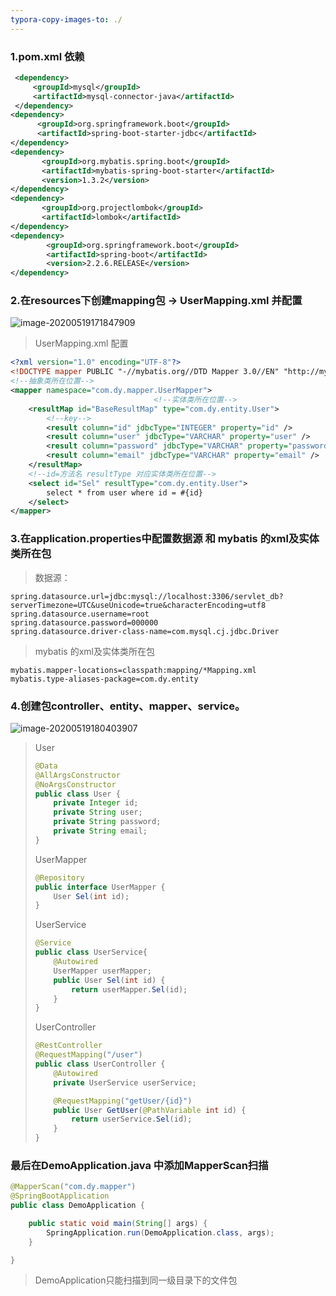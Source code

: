 ```yaml
---
typora-copy-images-to: ./
---
```


### 1.pom.xml 依赖

```xml
 <dependency>
     <groupId>mysql</groupId>
     <artifactId>mysql-connector-java</artifactId>
 </dependency>
<dependency>
      <groupId>org.springframework.boot</groupId>
      <artifactId>spring-boot-starter-jdbc</artifactId>
</dependency>
<dependency>
       <groupId>org.mybatis.spring.boot</groupId>
       <artifactId>mybatis-spring-boot-starter</artifactId>
       <version>1.3.2</version>
</dependency>
<dependency>
       <groupId>org.projectlombok</groupId>
       <artifactId>lombok</artifactId>
</dependency>
<dependency>
        <groupId>org.springframework.boot</groupId>
        <artifactId>spring-boot</artifactId>
        <version>2.2.6.RELEASE</version>
</dependency>
```

### 2.在resources下创建mapping包 -> UserMapping.xml 并配置

![image-20200519171847909](C:\Users\18086\AppData\Roaming\Typora\typora-user-images\image-20200519171847909.png)

>  UserMapping.xml 配置

```xml
<?xml version="1.0" encoding="UTF-8"?>
<!DOCTYPE mapper PUBLIC "-//mybatis.org//DTD Mapper 3.0//EN" "http://mybatis.org/dtd/mybatis-3-mapper.dtd">
<!--抽象类所在位置-->
<mapper namespace="com.dy.mapper.UserMapper">
								<!--实体类所在位置-->
    <resultMap id="BaseResultMap" type="com.dy.entity.User">
        <!--key-->
        <result column="id" jdbcType="INTEGER" property="id" />
        <result column="user" jdbcType="VARCHAR" property="user" />
        <result column="password" jdbcType="VARCHAR" property="password" />
        <result column="email" jdbcType="VARCHAR" property="email" />
    </resultMap>
	<!--id=方法名 resultType 对应实体类所在位置-->
    <select id="Sel" resultType="com.dy.entity.User">
        select * from user where id = #{id}
    </select>
</mapper>
```





### 3.在application.properties中配置数据源 和 mybatis 的xml及实体类所在包

> 数据源：

```properties
spring.datasource.url=jdbc:mysql://localhost:3306/servlet_db?serverTimezone=UTC&useUnicode=true&characterEncoding=utf8
spring.datasource.username=root
spring.datasource.password=000000
spring.datasource.driver-class-name=com.mysql.cj.jdbc.Driver
```

> mybatis 的xml及实体类所在包

```properties
mybatis.mapper-locations=classpath:mapping/*Mapping.xml
mybatis.type-aliases-package=com.dy.entity
```

### 4.创建包controller、entity、mapper、service。

![image-20200519180403907](G:\学习笔记\image-20200519180403907.png)

> User
>
> ```java
> @Data
> @AllArgsConstructor
> @NoArgsConstructor
> public class User {
>     private Integer id;
>     private String user;
>     private String password;
>     private String email;
> }
> ```
>
> UserMapper
>
> ```java
> @Repository
> public interface UserMapper {
>     User Sel(int id);
> }
> ```
>
> UserService
>
> ``` java
> @Service
> public class UserService{
>     @Autowired
>     UserMapper userMapper;
>     public User Sel(int id) {
>         return userMapper.Sel(id);
>     }
> }
> ```
>
> UserController
>
> ```java
> @RestController
> @RequestMapping("/user")
> public class UserController {
>     @Autowired
>     private UserService userService;
> 
>     @RequestMapping("getUser/{id}")
>     public User GetUser(@PathVariable int id) {
>         return userService.Sel(id);
>     }
> }
> ```

### 最后在DemoApplication.java 中添加MapperScan扫描

```java
@MapperScan("com.dy.mapper")
@SpringBootApplication
public class DemoApplication {

    public static void main(String[] args) {
        SpringApplication.run(DemoApplication.class, args);
    }

}
```

> DemoApplication只能扫描到同一级目录下的文件包

